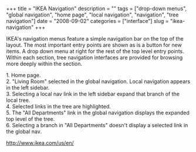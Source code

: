 +++
title = "IKEA Navigation"
description = ""
tags = ["drop-down menus", "global navigation", "home page", "local navigation", "navigation", "tree navigation"]
date = "2008-09-02"
categories = ["interface"]
slug = "ikea-navigation"
+++


<p>IKEA's navigation menus feature a simple navigation bar on the top of the layout. The most important entry points are shown as is a button for new items. A drop down menu at right for the rest of the top level entry points. Within each section, tree navigation interfaces are provided for browsing more deeply within the section.</p>
<div id="screens-full" class="clear"><div class="caption">1. Home page.</div><div class="fullimg clear"><a href="/media/interface/ikea-nav-1.png" class="group" rel="group" title="1. Home page."><img src="/media/interface/ikea-nav-1.png" alt="" class="img-responsive"></a></div></div><div id="screens-full" class="clear"><div class="caption">2. &quot;Living Room&quot; selected in the global navigation. Local navigation appears in the left sidebar.</div><div class="fullimg clear"><a href="/media/interface/ikea-nav-2.png" class="group" rel="group" title="2. &quot;Living Room&quot; selected in the global navigation. Local navigation appears in the left s..."><img src="/media/interface/ikea-nav-2.png" alt="" class="img-responsive"></a></div></div><div id="screens-full" class="clear"><div class="caption">3. Selecting a local nav link in the left sidebar expand that branch of the local tree.</div><div class="fullimg clear"><a href="/media/interface/ikea-nav-3.png" class="group" rel="group" title="3. Selecting a local nav link in the left sidebar expand that branch of the local tree."><img src="/media/interface/ikea-nav-3.png" alt="" class="img-responsive"></a></div></div><div id="screens-full" class="clear"><div class="caption">4. Selected links in the tree are highlighted.</div><div class="fullimg clear"><a href="/media/interface/ikea-nav-4.png" class="group" rel="group" title="4. Selected links in the tree are highlighted."><img src="/media/interface/ikea-nav-4.png" alt="" class="img-responsive"></a></div></div><div id="screens-full" class="clear"><div class="caption">5. The &quot;All Departments&quot; link in the global navigation displays the expanded top level of the tree.</div><div class="fullimg clear"><a href="/media/interface/ikea-nav-5.png" class="group" rel="group" title="5. The &quot;All Departments&quot; link in the global navigation displays the expanded top level of ..."><img src="/media/interface/ikea-nav-5.png" alt="" class="img-responsive"></a></div></div><div id="screens-full" class="clear"><div class="caption">6. Selecting a branch in &quot;All Departments&quot; doesn't display a selected link in the global nav.</div><div class="fullimg clear"><a href="/media/interface/ikea-nav-6.png" class="group" rel="group" title="6. Selecting a branch in &quot;All Departments&quot; doesn't display a selected link in the glo..."><img src="/media/interface/ikea-nav-6.png" alt="" class="img-responsive"></a></div></div>        
<p><a href="http://www.ikea.com/us/en/">http://www.ikea.com/us/en/</a></p>

